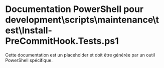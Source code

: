 # Documentation PowerShell pour development\scripts\maintenance\test\Install-PreCommitHook.Tests.ps1

Cette documentation est un placeholder et doit être générée par un outil PowerShell spécifique.
